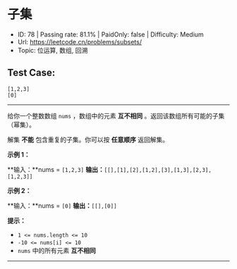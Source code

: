 # 子集

* ID: 78      | Passing rate: 81.1% | PaidOnly: false  | Difficulty: Medium
* Url: https://leetcode.cn/problems/subsets/
* Topic: 位运算, 数组, 回溯

## Test Case:

```
[1,2,3]
[0]
```

---

给你一个整数数组 `nums` ，数组中的元素 **互不相同**
。返回该数组所有可能的子集（幂集）。

解集 **不能** 包含重复的子集。你可以按 **任意顺序** 返回解集。


**示例 1：**

**输入：**nums = `[1,2,3]`
**输出：**`[[],[1],[2],[1,2],[3],[1,3],[2,3],[1,2,3]]`

**示例 2：**

**输入：**nums = `[0]`
**输出：**`[[],[0]]`


**提示：**

* `1 <= nums.length <= 10`
* `-10 <= nums[i] <= 10`
* `nums` 中的所有元素 **互不相同**

---

